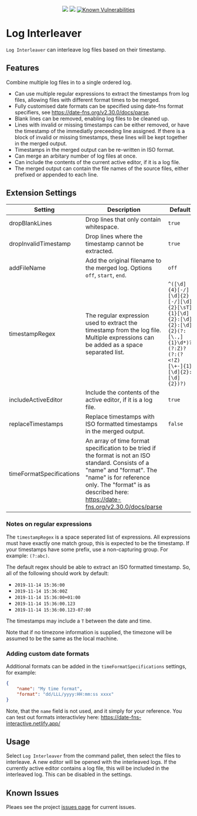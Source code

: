 <p align=center>
<a href="https://circleci.com/gh/jamesbattersby/vscode-loginterleaver"><img src="https://circleci.com/gh/jamesbattersby/vscode-loginterleaver.svg?style=shield"></a>
<a href="https://raw.githubusercontent.com/jamesbattersby/vscode-loginterleaver/master/LICENSE"><img src="https://img.shields.io/badge/license-MIT-green.svg?style=flat"></a>
<a href="https://snyk.io/test/github/jamesbattersby/vscode-loginterleaver?targetFile=package.json"><img src="https://snyk.io/test/github/jamesbattersby/vscode-loginterleaver/badge.svg?targetFile=package.json" alt="Known Vulnerabilities" data-canonical-src="https://snyk.io/test/github/jamesbattersby/vscode-loginterleaver?targetFile=package.json" style="max-width:100%;"></a>
</p>


# Log Interleaver

`Log Interleaver` can interleave log files based on their timestamp.

## Features

Combine multiple log files in to a single ordered log.

* Can use multiple regular expressions to extract the timestamps from log files, allowing files with different format times to be merged.
* Fully customised date formats can be specified using date-fns format specifiers, see https://date-fns.org/v2.30.0/docs/parse.
* Blank lines can be removed, enabling log files to be cleaned up.
* Lines with invalid or missing timestamps can be either removed, or have the timestamp of the immediatly preceeding line assigned.  If there is a block
of invalid or missing timestamps, these lines will be kept together in the merged output.
* Timestamps in the merged output can be re-written in ISO format.
* Can merge an arbitary number of log files at once.
* Can include the contents of the current active editor, if it is a log file.
* The merged output can contain the file names of the source files, either prefixed or appended to each line.

## Extension Settings

| Setting                  | Description                                                                                                                                                                                                                             | Default                                                                                                                   |
| ------------------------ | --------------------------------------------------------------------------------------------------------------------------------------------------------------------------------------------------------------------------------------- | ------------------------------------------------------------------------------------------------------------------------- |
| dropBlankLines           | Drop lines that only contain whitespace.                                                                                                                                                                                                | `true`                                                                                                                    |
| dropInvalidTimestamp     | Drop lines where the timestamp cannot be extracted.                                                                                                                                                                                     | `true`                                                                                                                    |
| addFileName              | Add the original filename to the merged log.  Options `off`, `start`, `end`.                                                                                                                                                            | `off`                                                                                                                     |
| timestampRegex           | The regular expression used to extract the timestamp from the log file. Multiple expressions can be added as a space separated list.                                                                                                    | `^([\d]{4}[-/][\d]{2}[-/][\d]{2}[\sT]{1}[\d]{2}:[\d]{2}:[\d]{2}(?:[\.,]{1}\d*)?(?:Z)?(?:(?<!Z)[\+-]{1}[\d]{2}:[\d]{2})?)` |
| includeActiveEditor      | Include the contents of the active editor, if it is a log file.                                                                                                                                                                         | `true`                                                                                                                    |
| replaceTimestamps        | Replace timestamps with ISO formatted timestamps in the merged output.                                                                                                                                                                  | `false`                                                                                                                   |
| timeFormatSpecifications | An array of time format specification to be tried if the format is not an ISO standard. Consists of a "name" and "format".  The "name" is for reference only.  The "format" is as described here: https://date-fns.org/v2.30.0/docs/parse |                                                                                                                           |

### Notes on regular expressions

The `timestampRegex` is a space seperated list of expressions.  All expressions must have exactly one match group, this is expected to be the timestamp.
If your timestamps have some prefix, use a non-capturing group. For example: `(?:abc)`.

The default regex should be able to extract an ISO formatted timestamp.  So, all of the following should work by default:

- `2019-11-14 15:36:00`
- `2019-11-14 15:36:00Z`
- `2019-11-14 15:36:00+01:00`
- `2019-11-14 15:36:00.123`
- `2019-11-14 15:36:00.123-07:00`

The timestamps may include a `T` between the date and time.

Note that if no timezone information is supplied, the timezone will be assumed to be the same as the local machine.

### Adding custom date formats

Additional formats can be added in the `timeFormatSpecifications` settings, for example:

``` json
{
    "name": "My time format",
    "format": "dd/LLL/yyyy:HH:mm:ss xxxx"
}
```

Note, that the `name` field is not used, and it simply for your reference.
You can test out formats interactivley here: https://date-fns-interactive.netlify.app/

## Usage

Select `Log Interleaver` from the command pallet, then select the files to interleave.  A new editor will be opened with the interleaved logs.  If the
currently active editor contains a log file, this will be included in the interleaved log.  This can be disabled in the settings.

## Known Issues

Pleaes see the project [issues page](https://github.com/jamesbattersby/vscode-loginterleaver/issues) for current issues.
